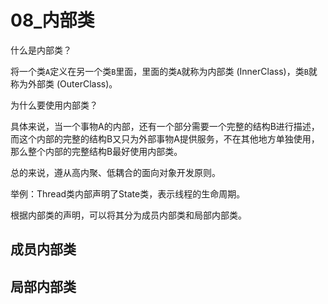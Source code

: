 # 08_内部类

什么是内部类？

将一个类`A`定义在另一个类`B`里面，里面的类`A`就称为内部类 (InnerClass)，类`B`就称为外部类 (OuterClass)。

为什么要使用内部类？

具体来说，当一个事物A的内部，还有一个部分需要一个完整的结构B进行描述，而这个内部的完整的结构B又只为外部事物A提供服务，不在其他地方单独使用，那么整个内部的完整结构B最好使用内部类。

总的来说，遵从高内聚、低耦合的面向对象开发原则。

举例：Thread类内部声明了State类，表示线程的生命周期。

根据内部类的声明，可以将其分为成员内部类和局部内部类。

## 成员内部类





## 局部内部类